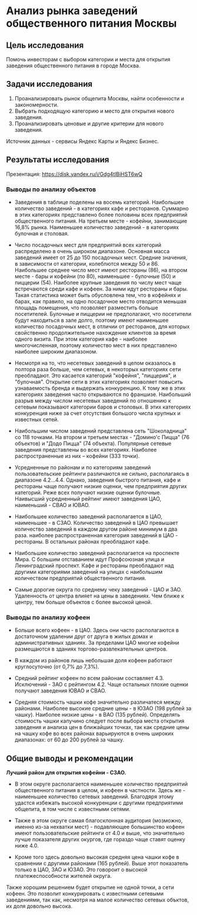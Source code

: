 # Анализ рынка заведений общественного питания Москвы

## Цель исследования

Помочь инвесторам с выбором категории и места для открытия заведения общественного питания в городе Москва.

## Задачи исследования

1. Проанализировать рынок общепита Москвы, найти особенности и закономерности.
2. Выбрать подходящую категорию и место для открытия нового заведения.
3. Проанализировать ценовые и другие критерии для нового заведения.

Источник данных - сервисы Яндекс Карты и Яндекс Бизнес.

## Результаты исследования

Презентация: https://disk.yandex.ru/i/Gdg4tlBiHST6wQ

### Выводы по анализу объектов

- Заведения в таблице поделены на восемь категорий. Наибольшее количество заведений - в категориях кафе и ресторанов. Суммарно в этих категориях представлено более половины всех предприятий общественного питания. На третьем месте - кофейни, занимающие 16,8% рынка. Наименьшее количество заведений - в категориях булочная и столовая.

- Число посадочных мест для предприятий всех категорий распределено в очень широком диапазоне. Основная масса заведений имеет от 25 до 150 посадочных мест. Средние значения, в зависимости от категории, колеблются между 50 и 86. Наибольшее среднее число мест имеют рестораны (86), на втором месте - бары и кофейни (по 80), наименьшее - булочные (50) и пиццерии (54). Наиболее крупные заведения по числу мест чаще встречаются среди кафе и кофеен. За ними идут рестораны и бары. Такая статистика может быть обусловлена тем, что в кофейнях и барах, как правило, на одно посадочное место отводится меньшая площадь помещения, что позволяет разместить больше посетителей. Булочные и пиццерии не предполагают, что посетители будут находиться в зале долго, поэтому имеют наименьшее количество посадочных мест, в отличии от ресторанов, для которых свойственно продолжительное нахождение клиентов за время одного визита. При этом категория кафе - наиболее многочисленная, поэтому количество мест в них представлено наиболее широким диапазоном.

- Несмотря на то, что несетевых заведений в целом оказалось в полтора раза больше, чем сетевых, в некоторых категориях сети преобладают. Это касается категорий "кофейня", "пиццерия", и "булочная". Открытие сети в этих категориях позволяет повысить узнаваемость бренда и выдержать конкуренцию. К тому же в этих категориях заведения часто открываются по франшизе. Наибольший разрыв между числом несетевых заведений по отношению к сетевым показывают категории баров и столовых. В этих категориях конкуренция ниже за счет отсутствия большого числа крупных и известных сетей.

- Наибольшим числом заведений представлена сеть "Шоколадница" со 118 точками. На втором и третьем местах - "Домино'с Пицца" (76 объектов) и "Додо Пицца" (74 объекта). Популярные сетевые заведения представлены во всех категориях. Наиболее распространенные из них – кофейни (333 точки). 

- Усредненные по районам и по категориям заведений пользовательские рейтинги различаются не сильно, располагаясь в диапазоне 4.2...4.4. Однако, заведения быстрого питания, кафе и рестораны чаще получают низкие оценки, чем предприятия других категорий. Реже всех получают низкие оценки булочные. Наивысший усредненный рейтинг имеют заведения ЦАО, наименьший - СВАО и ЮВАО.

- Наибольшее количество заведений располагается в ЦАО, наименьшее - в СЗАО. Количество заведений в ЦАО превышает количество заведений в каждом другом районе минимум в два раза. наиболее распространенная категория заведений в ЦАО - рестораны. В остальных районах преобладают кафе.

- Наибольшее количество заведений располагается на проспекте Мира. С большим отставанием идут Профсоюзная улица и Ленинградский проспект. Кафе и рестораны преобладают над другими категориями заведений на улицах с наибольшим количеством предприятий общественного питания.

- Самые дорогие округа по среднему чеку заведений - ЦАО и ЗАО. Удаленность от центра влияет на цены в заведениях. Чем ближе к центру, тем больше объектов с более высокой ценой.

### Выводы по анализу кофеен

- Больше всего кофеен - в ЦАО. Здесь они часто располагаются в достаточном удалении друг от друга в жилых домах и административных зданиях. За пределами ЦАО многие кофейни размещаются в зданиях торгово-развлекательных центров.

- В каждом из районов лишь небольшая доля кофеен работают круглосуточно (от 0,7% до 7,3%).

- Средний рейтинг кофеен по всем районам составляет 4.3. Исключений - ЗАО с рейтингом 4.2. Чаще остальных плохие оценки получают заведения ЮВАО и СВАО.

- Средняя стоимость чашки кофе значительно различатеся между районами. Наиболее высокие средние цены - в ЮЗАО (198 рублей за чашку). Наиболее низкие цены - в ВАО (135 рублей). Определять стоимость чашки капучино следует после выбора места открытия заведения и анализа цен в ближайших точках, так как средние цены на чашку кофе во всех районах варьируются в очень широких диапазонах: от 60 до 200 рублей за чашку.

## Общие выводы и рекомендации

**Лучший район для открытия кофейни - СЗАО.**

- В этом округе располагается наименьшее количество предприятий общественного питания в целом, и кофеен в частности. Здесь же - наименьшее количество сетевых заведений. Благодяря этому удастся избежать высокой конкуренции с другими предприятими общепита, в том числе с известными сетями.

- Также в этом округе самая благосклонная аудитория (мозможно, именно из-за нехватки мест) - подавляющее большинство кофеен имеют пользовательские рейтинги от 4.0 и выше, что значительно лучше показателя других окургов, где гораздо чаще ставят оценку ниже 4.0.

- Кроме того здесь довольно высокая средняя цена чашки кофе в сравнении с другими районами (165 рублей). Выше этот показатель только в ЦАО, ЗАО и ЮЗАО. Это говороит о высокой платежеспособности жителей округа.

Также хорошим решением будет открытие не одной точки, а сети кофеен. Это позволит конкурировать с известными сетевыми заведениями, так как, несмотря на малое количество сетевых объктов, их доля довольно высока.
